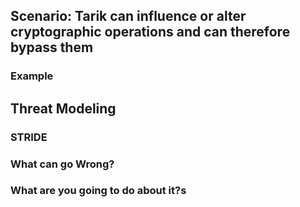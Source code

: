 ## Scenario: Tarik can influence or alter cryptographic operations and can therefore bypass them

### Example

## Threat Modeling

### STRIDE

### What can go Wrong?

### What are you going to do about it?s